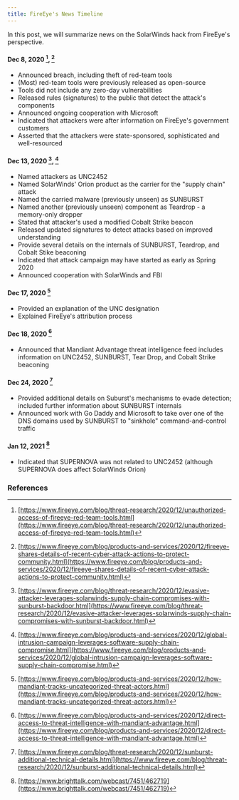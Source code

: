 ```yaml
---
title: FireEye's News Timeline
---
```


In this post, we will summarize news on the SolarWinds hack from FireEye's perspective.

#### Dec 8, 2020 [^feye20201208], [^feye20201208-2]
* Announced breach, including theft of red-team tools
* (Most) red-team tools were previously released as open-source
* Tools did not include any zero-day vulnerabilities
* Released rules (signatures) to the public that detect the attack's components
* Announced ongoing cooperation with Microsoft
* Indicated that attackers were after information on FireEye's government customers
* Asserted that the attackers were state-sponsored, sophisticated and well-resourced 

#### Dec 13, 2020 [^feye20201213], [^feye20201213-2]
* Named attackers as UNC2452
* Named SolarWinds' Orion product as the carrier for the "supply chain" attack
* Named the carried malware (previously unseen) as SUNBURST
* Named another (previously unseen) component as Teardrop - a memory-only dropper
* Stated that attacker's used a modified Cobalt Strike beacon
* Released updated signatures to detect attacks based on improved understanding
* Provide several details on the internals of SUNBURST, Teardrop, and Cobalt Stike beaconing
* Indicated that attack campaign may have started as early as Spring 2020
* Announced cooperation with SolarWinds and FBI

#### Dec 17, 2020 [^feye20201217]
* Provided an explanation of the UNC designation
* Explained FireEye's attribution process

#### Dec 18, 2020 [^feye20201218]
* Announced that Mandiant Advantage threat intelligence feed includes information on UNC2452, SUNBURST, Tear Drop, and Cobalt Strike beaconing

#### Dec 24, 2020 [^feye20201224]
* Provided additional details on Suburst's mechanisms to evade detection; included further information about SUNBURST internals
* Announced work with Go Daddy and Microsoft to take over one of the DNS domains used by SUNBURST to "sinkhole" command-and-control traffic

#### Jan 12, 2021 [^feye20210112]
* Indicated that SUPERNOVA was not related to UNC2452 (although SUPERNOVA does affect SolarWinds Orion)

### References
[^feye20201208]: [https://www.fireeye.com/blog/threat-research/2020/12/unauthorized-access-of-fireeye-red-team-tools.html](https://www.fireeye.com/blog/threat-research/2020/12/unauthorized-access-of-fireeye-red-team-tools.html)
[^feye20201208-2]: [https://www.fireeye.com/blog/products-and-services/2020/12/fireeye-shares-details-of-recent-cyber-attack-actions-to-protect-community.html](https://www.fireeye.com/blog/products-and-services/2020/12/fireeye-shares-details-of-recent-cyber-attack-actions-to-protect-community.html)
[^feye20201213]: [https://www.fireeye.com/blog/threat-research/2020/12/evasive-attacker-leverages-solarwinds-supply-chain-compromises-with-sunburst-backdoor.html](https://www.fireeye.com/blog/threat-research/2020/12/evasive-attacker-leverages-solarwinds-supply-chain-compromises-with-sunburst-backdoor.html)
[^feye20201213-2]: [https://www.fireeye.com/blog/products-and-services/2020/12/global-intrusion-campaign-leverages-software-supply-chain-compromise.html](https://www.fireeye.com/blog/products-and-services/2020/12/global-intrusion-campaign-leverages-software-supply-chain-compromise.html)
[^feye20201217]: [https://www.fireeye.com/blog/products-and-services/2020/12/how-mandiant-tracks-uncategorized-threat-actors.html](https://www.fireeye.com/blog/products-and-services/2020/12/how-mandiant-tracks-uncategorized-threat-actors.html)
[^feye20201218]: [https://www.fireeye.com/blog/products-and-services/2020/12/direct-access-to-threat-intelligence-with-mandiant-advantage.html](https://www.fireeye.com/blog/products-and-services/2020/12/direct-access-to-threat-intelligence-with-mandiant-advantage.html)
[^feye20201224]: [https://www.fireeye.com/blog/threat-research/2020/12/sunburst-additional-technical-details.html](https://www.fireeye.com/blog/threat-research/2020/12/sunburst-additional-technical-details.html)
[^feye20210112]: [https://www.brighttalk.com/webcast/7451/462719](https://www.brighttalk.com/webcast/7451/462719)
